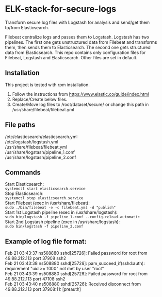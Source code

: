 # ELK-stack-for-secure-logs

Transform secure log files with Logstash for analysis and send/get them to/from Elasticsearch.

Filebeat centralize logs and passes them to Logstash. Logstash has two pipelines. The first one gets unstructured data from Filebeat and transforms them, then sends them to Elasticsearch. The second one gets structured data from Elasticsearch. This repo contains only configuration files for Filebeat, Logstash and Elasticsearch. Other files are set in default.        

## Installation

This project is tested with rpm installation.                       
1) Follow the instructions from https://www.elastic.co/guide/index.html          
2) Replace/Create below files.           
3) Create/Move log files to /root/dataset/secure/ or change this path in /usr/share/filebeat/filebeat.yml            

## File paths 

/etc/elasticsearch/elasticsearch.yml               
/etc/logstash/logstash.yml                  
/usr/share/filebeat/filebeat.yml                 
/usr/share/logstash/pipeline_1.conf              
/usr/share/logstash/pipeline_2.conf                  

## Commands           

Start Elasticsearch:                                         
`systemctl start elasticsearch.service`                   
Stop Elasticsearch:                                          
`systemctl stop elasticsearch.service`                      
Start Filebeat (exec in /usr/share/filebeat):                
`sudo ./bin/filebeat -e -c filebeat.yml -d "publish"`                      
Start 1st Logstash pipeline (exec in /usr/share/logstash):   
`sudo bin/logstash -f pipeline_1.conf --config.reload.automatic`                 
Start 2nd Logstash pipeline (exec in /usr/share/logstash):   
`sudo bin/logstash -f pipeline_2.conf`                    

## Example of log file format:    

Feb 21 03:43:37 ns508880 sshd[25726]: Failed password for root from 49.88.212.113 port 37908 ssh2           
Feb 21 03:43:38 ns508880 sshd[25726]: pam_succeed_if(sshd:auth): requirement "uid >= 1000" not met by user "root"           
Feb 21 03:43:39 ns508880 sshd[25726]: Failed password for root from 49.88.212.113 port 47108 ssh2         
Feb 21 03:43:40 ns508880 sshd[25726]: Received disconnect from 49.88.212.113 port 37908:11: [preauth]     

